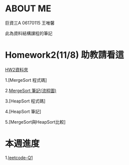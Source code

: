 # ABOUT ME
巨資三A 06170115 王唯馨

此為資料結構課程的筆記

# Homework2(11/8) 助教請看這

[HW2資料夾](https://github.com/wangweihsin/learning-note/tree/master/HW2)

1.[MergeSort 程式碼]

2.[MergeSort 筆記(流程圖)](https://nbviewer.jupyter.org/github/wangweihsin/learning-note/blob/master/HW2/Merge%20Sort%E7%AD%86%E8%A8%98.ipynb)

3.[HeapSort 程式碼]

4.[HeapSort 筆記]

5.[MergeSort與HeapSort比較]

# 本週進度

1.[leetcode-Q1](https://nbviewer.jupyter.org/github/wangweihsin/learning-note/blob/master/%E8%87%AA%E5%AD%B8%E4%BD%9C%E6%A5%AD%3Aleetcode/twosum.ipynb)

